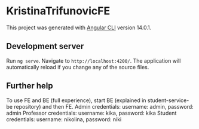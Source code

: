 # KristinaTrifunovicFE

This project was generated with [Angular CLI](https://github.com/angular/angular-cli) version 14.0.1.

## Development server

Run `ng serve`. Navigate to `http://localhost:4200/`. The application will automatically reload if you change any of the source files.

## Further help

To use FE and BE (full experience), start BE (explained in student-service-be repository) and then FE.
Admin credentials: username: admin, password: admin
Professor credentials: username: kika, password: kika
Student credentials: username: nikolina, password: niki
